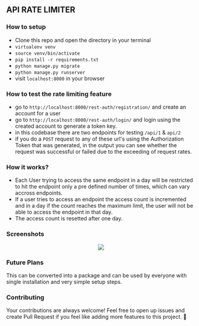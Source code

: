 ## API RATE LIMITER

### How to setup
- Clone this repo and open the directory in your terminal
- `virtualenv venv`
- `source venv/bin/activate`
- `pip install -r requirements.txt`
- `python manage.py migrate`
- `python manage.py runserver`
- visit `localhost:8000` in your browser

### How to test the rate limiting feature
- go to `http://localhost:8000/rest-auth/registration/` and create an account for a user
- go to `http://localhost:8000/rest-auth/login/` and login using the created account to generate a token key.
- in this codebase there are two endpoints for testing `/api/1` & `api/2`
- if you do a `POST` request to any of these url's using the Authorization Token that was generated, in the output you can see whether the request was successful or failed due to the exceeding of request rates.

### How it works?
- Each User trying to access the same endpoint in a day will be restricted to hit the endpoint only a pre defined number of times, which can vary accross endpoints.
- If a user tries to access an endpoint the access count is incremented and in a day if the count reaches the maximum limit, the user will not be able to access the endpoint in that day.
- The access count is resetted after one day.

### Screenshots
<p align="center"> 
<img src="https://github.com/aswinzz/url-shortner/blob/master/ss.png" />
</p>

### Future Plans
This can be converted into a package and can be used by everyone with single installation and very simple setup steps.


### Contributing
Your contributions are always welcome! Feel free to open up issues and create Pull Request if you feel like adding more features to this project. 🎉
